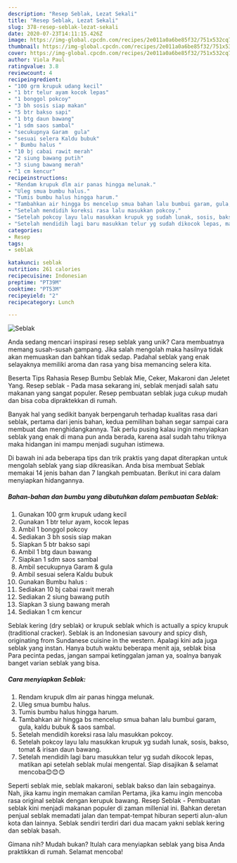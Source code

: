 ```yaml
---
description: "Resep Seblak, Lezat Sekali"
title: "Resep Seblak, Lezat Sekali"
slug: 378-resep-seblak-lezat-sekali
date: 2020-07-23T14:11:15.426Z
image: https://img-global.cpcdn.com/recipes/2e011a0a6be85f32/751x532cq70/seblak-foto-resep-utama.jpg
thumbnail: https://img-global.cpcdn.com/recipes/2e011a0a6be85f32/751x532cq70/seblak-foto-resep-utama.jpg
cover: https://img-global.cpcdn.com/recipes/2e011a0a6be85f32/751x532cq70/seblak-foto-resep-utama.jpg
author: Viola Paul
ratingvalue: 3.8
reviewcount: 4
recipeingredient:
- "100 grm krupuk udang kecil"
- "1 btr telur ayam kocok lepas"
- "1 bonggol pokcoy"
- "3 bh sosis siap makan"
- "5 btr bakso sapi"
- "1 btg daun bawang"
- "1 sdm saos sambal"
- "secukupnya Garam  gula"
- "sesuai selera Kaldu bubuk"
- " Bumbu halus "
- "10 bj cabai rawit merah"
- "2 siung bawang putih"
- "3 siung bawang merah"
- "1 cm kencur"
recipeinstructions:
- "Rendam krupuk dlm air panas hingga melunak."
- "Uleg smua bumbu halus."
- "Tumis bumbu halus hingga harum."
- "Tambahkan air hingga bs mencelup smua bahan lalu bumbui garam, gula, kaldu bubuk &amp; saos sambal."
- "Setelah mendidih koreksi rasa lalu masukkan pokcoy."
- "Setelah pokcoy layu lalu masukkan krupuk yg sudah lunak, sosis, bakso, tomat &amp; irisan daun bawang."
- "Setelah mendidih lagi baru masukkan telur yg sudah dikocok lepas, matikan api setelah seblak mulai mengental. Siap disajikan &amp; selamat mencoba😊😊😊"
categories:
- Resep
tags:
- seblak

katakunci: seblak 
nutrition: 261 calories
recipecuisine: Indonesian
preptime: "PT39M"
cooktime: "PT53M"
recipeyield: "2"
recipecategory: Lunch

---
```



![Seblak](https://img-global.cpcdn.com/recipes/2e011a0a6be85f32/751x532cq70/seblak-foto-resep-utama.jpg)

Anda sedang mencari inspirasi resep seblak yang unik? Cara membuatnya memang susah-susah gampang. Jika salah mengolah maka hasilnya tidak akan memuaskan dan bahkan tidak sedap. Padahal seblak yang enak selayaknya memiliki aroma dan rasa yang bisa memancing selera kita.

Beserta Tips Rahasia Resep Bumbu Seblak Mie, Ceker, Makaroni dan Jeletet Yang. Resep seblak - Pada masa sekarang ini, seblak menjadi salah satu makanan yang sangat populer. Resep pembuatan seblak juga cukup mudah dan bisa coba dipraktekkan di rumah.

Banyak hal yang sedikit banyak berpengaruh terhadap kualitas rasa dari seblak, pertama dari jenis bahan, kedua pemilihan bahan segar sampai cara membuat dan menghidangkannya. Tak perlu pusing kalau ingin menyiapkan seblak yang enak di mana pun anda berada, karena asal sudah tahu triknya maka hidangan ini mampu menjadi suguhan istimewa.


Di bawah ini ada beberapa tips dan trik praktis yang dapat diterapkan untuk mengolah seblak yang siap dikreasikan. Anda bisa membuat Seblak memakai 14 jenis bahan dan 7 langkah pembuatan. Berikut ini cara dalam menyiapkan hidangannya.

<!--inarticleads1-->

##### Bahan-bahan dan bumbu yang dibutuhkan dalam pembuatan Seblak:

1. Gunakan 100 grm krupuk udang kecil
1. Gunakan 1 btr telur ayam, kocok lepas
1. Ambil 1 bonggol pokcoy
1. Sediakan 3 bh sosis siap makan
1. Siapkan 5 btr bakso sapi
1. Ambil 1 btg daun bawang
1. Siapkan 1 sdm saos sambal
1. Ambil secukupnya Garam &amp; gula
1. Ambil sesuai selera Kaldu bubuk
1. Gunakan  Bumbu halus :
1. Sediakan 10 bj cabai rawit merah
1. Sediakan 2 siung bawang putih
1. Siapkan 3 siung bawang merah
1. Sediakan 1 cm kencur


Seblak kering (dry seblak) or krupuk seblak which is actually a spicy krupuk (traditional cracker). Seblak is an Indonesian savoury and spicy dish, originating from Sundanese cuisine in the western. Apalagi kini ada juga seblak yang instan. Hanya butuh waktu beberapa menit aja, seblak bisa Para pecinta pedas, jangan sampai ketinggalan jaman ya, soalnya banyak banget varian seblak yang bisa. 

<!--inarticleads2-->

##### Cara menyiapkan Seblak:

1. Rendam krupuk dlm air panas hingga melunak.
1. Uleg smua bumbu halus.
1. Tumis bumbu halus hingga harum.
1. Tambahkan air hingga bs mencelup smua bahan lalu bumbui garam, gula, kaldu bubuk &amp; saos sambal.
1. Setelah mendidih koreksi rasa lalu masukkan pokcoy.
1. Setelah pokcoy layu lalu masukkan krupuk yg sudah lunak, sosis, bakso, tomat &amp; irisan daun bawang.
1. Setelah mendidih lagi baru masukkan telur yg sudah dikocok lepas, matikan api setelah seblak mulai mengental. Siap disajikan &amp; selamat mencoba😊😊😊


Seperti seblak mie, seblak makaroni, seblak bakso dan lain sebagainya. Nah, jika kamu ingin memakan camilan Pertama, jika kamu ingin mencoba rasa original seblak dengan kerupuk bawang. Resep Seblak - Pembuatan seblak kini menjadi makanan populer di zaman millenial ini. Bahkan deretan penjual seblak memadati jalan dan tempat-tempat hiburan seperti alun-alun kota dan lainnya. Seblak sendiri terdiri dari dua macam yakni seblak kering dan seblak basah. 

Gimana nih? Mudah bukan? Itulah cara menyiapkan seblak yang bisa Anda praktikkan di rumah. Selamat mencoba!
